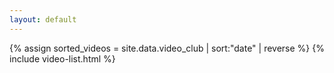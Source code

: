 ```yaml
---
layout: default
---
```


<div class="video-club flex-column">
  {% assign sorted_videos = site.data.video_club | sort:"date" | reverse %}
  {% include video-list.html %}
</div>
